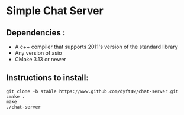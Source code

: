 # Simple Chat Server

## Dependencies : 
- A c++ compiler that supports 2011's version of the standard library
- Any version of asio
- CMake 3.13 or newer
## Instructions to install:
```
git clone -b stable https://www.github.com/dyft4w/chat-server.git
cmake .
make
./chat-server
```
